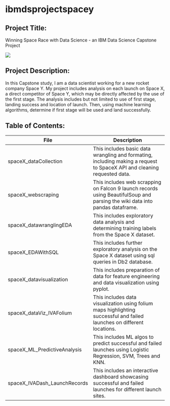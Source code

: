 # ibmdsprojectspacey

## Project Title:
Winning Space Race with Data Science - an IBM Data Science Capstone Project

![](https://cf-courses-data.s3.us.cloud-object-storage.appdomain.cloud/IBMDeveloperSkillsNetwork-DS0701EN-SkillsNetwork/lab_v2/images/landing\_1.gif)

## Project Description:
In this Capstone study, I am a data scientist working for a new rocket company Space Y.
My project includes analysis on each launch on Space X, a direct competitor of Space Y, which may be directly affected by the use of the first stage.
The analysis includes but not limited to use of first stage, landing success and location of launch.
Then, using machine learning algorithms, determine if first stage will be used and land successfully.

## Table of Contents:
| File | Description |
| ------------- | ------------- |
|spaceX_dataCollection| This includes basic data wrangling and formating, including making a request to SpaceX API and cleaning requested data.|
|spaceX_webscraping| This includes web scrapping on Falcon 9 launch records using BeautifulSoup and parsing the wiki data into pandas dataframe.|
|spaceX_datawranglingEDA| This includes exploratory data analysis and determining training labels from the Space X dataset.|
|spaceX_EDAWithSQL| This includes further exploratory analysis on the Space X dataset using sql queries in Db2 database.|
|spaceX_datavisualization| This includes preparation of data for feature engineering and data visualization using pyplot.|
|spaceX_dataViz_IVAFolium| This includes data visualization using folium maps highlighting successful and failed launches on different locations.|
|spaceX_ML_PredictiveAnalysis| This includes ML algos to predict successful and failed launches using Logistic Regression, SVM, Trees and KNN.|
|spaceX_IVADash_LaunchRecords| This includes an interactive dashboard showcasing successful and failed launches for different launch sites. |
